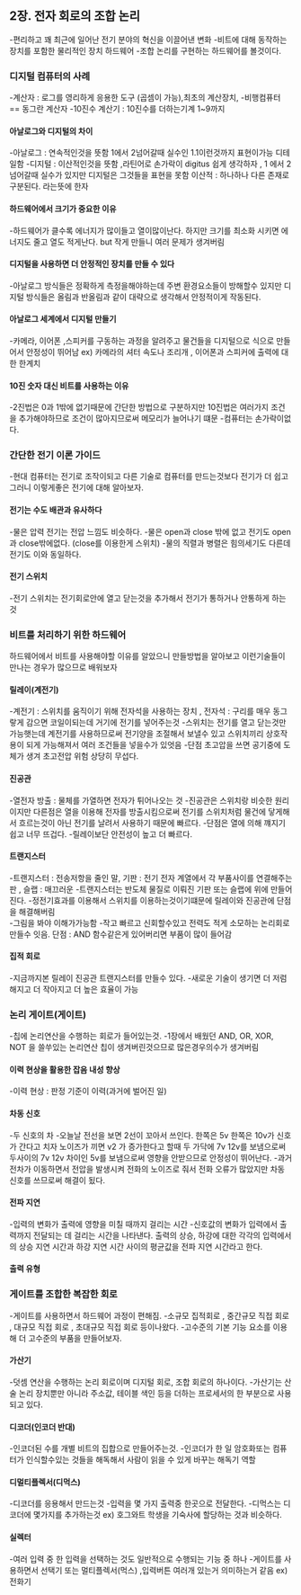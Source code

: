 ## 2장. 전자 회로의 조합 논리
-편리하고 꽤 최근에 일어난 전기 분야의 혁신을  이끌어낸 변화
-비트에 대해 동작하는 장치를 포함한 물리적인 장치 하드웨어
-조합 논리를 구현하는 하드웨어를 볼것이다.

### 디지털 컴퓨터의 사례
-계산자 : 로그를 영리하게 응용한 도구 (곱셈이 가능),최초의 계산장치, 
-비행컴퓨터 == 동그란 계산자
-10진수 계산기 : 10진수를 더하는기계 1~9까지 


#### 아날로그와 디지털의 차이
-아날로그 : 연속적인것을 뜻함 1에서 2넘어갈때 실수인 1.1이런것까지 표현이가능 디테일함
-디지털 : 이산적인것을 뜻함 ,라틴어로 손가락이 digitus 쉽게 생각하자 , 1 에서 2넘어갈때 실수가 있지만 디지털은 그것들을 표현을 못함
이산적 : 하나하나 다른 존재로 구분된다. 라는뜻에 한자

#### 하드웨어에서 크기가 중요한 이유
-하드웨어가 클수록 에너지가 많이들고 열이많이난다. 하지만 크기를 최소화 시키면 에너지도 줄고 열도 적게난다. but 작게 만들니 여러 문제가 생겨버림

#### 디지털을 사용하면 더 안정적인 장치를 만들 수 있다
-아날로그 방식들은 정확하게 측정을해야하는데 주변 환경요소들이 방해할수 있지만 디지털 방식들은 올림과 반올림과 같이 대략으로 생각해서 안정적이게 작동된다.

#### 아날로그 세계에서 디지털 만들기
-카메라, 이어폰 ,스피커를 구동하는 과정을 알려주고 물건들을 디지털으로 식으로 만들어서 안정성이 뛰어남
ex) 카메라의 셔터 속도나 조리개 , 이어폰과 스피커에 출력에 대한 한계치 


#### 10진 숫자 대신 비트를 사용하는 이유
-2진법은 0과 1밖에 없기때문에 간단한 방법으로 구분하지만 10진법은 여러가지 조건을 추가해야하므로 조건이 많아지므로써 메모리가 늘어나기 떄문
-컴퓨터는 손가락이없다. 


### 간단한 전기 이론 가이드
-현대 컴퓨터는 전기로 조작이되고 다른 기술로 컴퓨터를 만드는것보다 전기가 더 쉽고 그러니 이렇게좋은 전기에 대해 알아보자.


#### 전기는 수도 배관과 유사하다
-물은 압력 전기는 전압  느낌도 비슷하다.
-물은 open과 close 밖에 없고 전기도 open과 close밖에없다. (close를 이용한게 스위치)
-물의 직렬과 병렬은 힘의세기도 다른데 전기도 이와 동일하다.

#### 전기 스위치
-전기 스위치는 전기회로안에 열고 닫는것을 추가해서 전기가 통하거나 안통하게 하는것

### 비트를 처리하기 위한 하드웨어
하드웨어에서 비트를 사용해야할 이유를 알았으니 만들방법을 알아보고 이런기술들이 만나는 경우가 많으므로 배워보자

#### 릴레이(계전기)
-계전기 : 스위치를 움직이기 위해 전자석을 사용하는 장치  , 전자석 : 구리를 매우 동그랗게 감으면 코일이되는데 거기에 전기를 넣어주는것 
-스위치는 전기를 열고 닫는것만 가능햇는데 계전기를 사용하므로써  전기양을 조절해서 보낼수 있고 스위치끼리 상호작용이 
 되게 가능해져서 여러 조건들을 넣을수가 있엇음 
 -단점 초고압을 쓰면 공기중에 도체가 생겨 초고전압 위험 상당히 무섭다.
 
#### 진공관
-열전자 방출 : 물체를 가열하면 전자가 튀어나오는 것 
-진공관은 스위치랑 비슷한 원리이지만 다른점은 열을 이용해 전자를 방출시킴으로써 전기를 스위치처럼 물건에 닿게해서 흐르는것이 아닌 전기를 날려서 사용하기
 때문에 빠르다. 
 -단점은 열에 의해 꺠지기 쉽고 너무 뜨겁다.
 -릴레이보단 안전성이 높고 더 빠르다. 

#### 트랜지스터
-트랜지스터 : 전송저항을 줄인 말, 기판 : 전기 전자 계열에서 각 부품사이를 연결해주는 판 , 슬랩 : 매끄러운 
-트랜지스터는 반도체 물질로 이뤄진 기판 또는 슬랩에 위에 만들어진다.
-정전기효과를 이용해서 스위치를 이용하는것이기떄문에 릴레이와 진공관에 단점을 해결해버림  
-그림을 봐야 이해가가능함 
-작고 빠르고 신회할수있고 전력도 적게 소모하는 논리회로 만들수 잇음.  단점 : AND 함수같은게 있어버리면 부품이 많이 들어감

#### 집적 회로
-지금까지본 릴레이 진공관 트랜지스터를 만들수 있다.
-새로운 기술이 생기면 더 저럼해지고 더 작아지고 더 높은 효율이 가능 

### 논리 게이트(게이트)
-칩에 논리연산을 수행하는 회로가 들어있는것.
-1장에서 배웠던 AND, OR, XOR, NOT 을 쓸쑤있는 논리연산 칩이 생겨버린것으므로 많은경우의수가 생겨버림

#### 이력 현상을 활용한 잡음 내성 향상
-이력 현상  : 판정 기준이 이력(과거에 벌어진 일) 


#### 차동 신호
-두 신호의 차 
-오늘날 전선을 보면 2선이 꼬아서 쓰인다.  한쪽은 5v 한쪽은 10v가 신호가 간다고 치자 노이즈가 끼면 v2 가 증가한다고 할때 두 가닥에 7v 12v를 보냄으로써 
 두사이의 7v 12v 차이인 5v를 보냄으로써 영향을 안받으므로 안정성이 뛰어난다.
 -과거 전차가 이동하면서 전압을 발생시켜 전화의 노이즈로 줘서 전화 오류가 많았지만 차동 신호를 쓰므로써 해결이 됬다.

#### 전파 지연
-입력의 변화가 출력에 영향을 미칠 때까지 걸리는 시간
-신호값의 변화가 입력에서 출력까지 전달되는 데 걸리는 시간을 나타낸다. 출력의 상승, 하강에 대한 각각의 입력에서의 
 상승 지연 시간과 하강 지연 시간 사이의 평균값을 전파 지연 시간라고 한다.

#### 출력 유형


### 게이트를 조합한 복잡한 회로
-게이트를 사용하면서 하드웨어 과정이 편해짐. 
-소규모 집적회로 , 중간규모 직접 회로 , 대규모 직접 회로 , 초대규모 직접 회로 등이나왔다.
-고수준의 기본 기능 요소를 이용해 더 고수준의 부품을 만들어보자.

#### 가산기
-덧셈 연산을 수행하는 논리 회로이며 디지털 회로, 조합 회로의 하나이다.
-가산기는 산술 논리 장치뿐만 아니라 주소값, 테이블 색인 등을 더하는 프로세서의 한 부분으로 사용되고 있다.

#### 디코더(인코더 반대)
-인코더된 수를 개별 비트의 집합으로  만들어주는것. 
-인코더가 한 일 암호화또는 컴퓨터가 인식할수있는 것들을 해독해서 사람이 읽을 수 있게 바꾸는 해독기 역할

#### 디멀티플렉서(디먹스)
-디코더를 응용해서 만드는것
-입력을 몇 가지 출력중 한곳으로 전달한다.
-디먹스는 디코더에 몇가지를 추가하는것 
ex) 호그와트 학생을 기숙사에 할당하는 것과 비슷하다.

#### 실렉터
-여러 입력 중 한 입력을 선택하는 것도 일반적으로 수행되는 기능 중 하나
-게이트를 사용하면서 선택기 또는 멀티플렉서(먹스) ,입력버튼 여러개 있는거 의미하는거 같음 
ex) 전화기 
